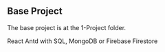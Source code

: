 ## Base Project

The base project is at the 1-Project folder.

React Antd with SQL, MongoDB or Firebase Firestore